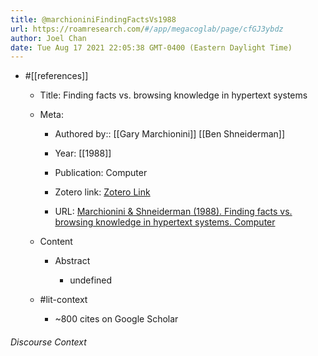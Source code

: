 ```yaml
---
title: @marchioniniFindingFactsVs1988
url: https://roamresearch.com/#/app/megacoglab/page/cfGJ3ybdz
author: Joel Chan
date: Tue Aug 17 2021 22:05:38 GMT-0400 (Eastern Daylight Time)
---
```


- #[[references]]

    - Title: Finding facts vs. browsing knowledge in hypertext systems

    - Meta:

        - Authored by:: [[Gary Marchionini]] [[Ben Shneiderman]]

        - Year: [[1988]]

        - Publication: Computer

        - Zotero link: [Zotero Link](zotero://select/items/7_YW2ZXV9A)

        - URL: [Marchionini & Shneiderman (1988). Finding facts vs. browsing knowledge in hypertext systems. Computer](http://ieeexplore.ieee.org/document/222119/)

    - Content

        - Abstract

            - undefined

    - #lit-context

        - ~800 cites on Google Scholar

###### Discourse Context


